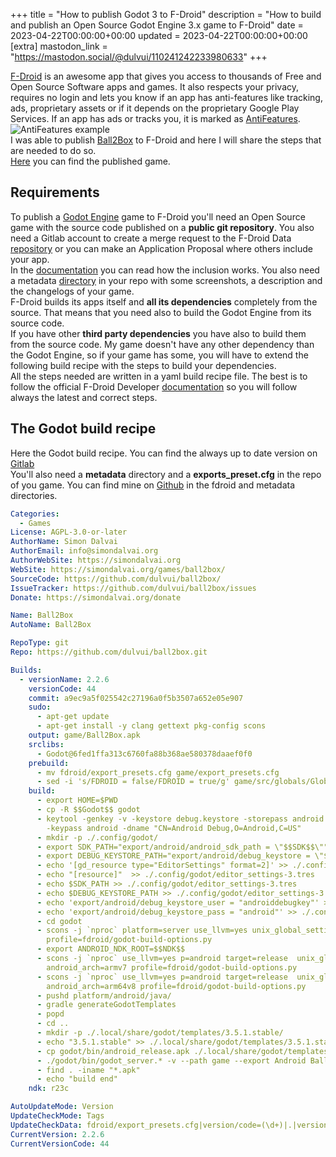 +++
title = "How to publish Godot 3 to F-Droid"
description = "How to build and publish an Open Source Godot Engine 3.x game to F-Droid"
date = 2023-04-22T00:00:00+00:00
updated = 2023-04-22T00:00:00+00:00
[extra]
mastodon_link = "https://mastodon.social/@dulvui/110241242233980633"
+++

[F-Droid](https://f-droid.org) is an awesome app that gives you access to thousands of Free and Open Source Software apps and games. 
It also respects your privacy, requires no login and lets you know if an app has anti-features like tracking, ads, proprietary assets or if it depends on the proprietary Google Play Services.
If an app has ads or tracks you, it is marked as [AntiFeatures](https://f-droid.org/docs/Anti-Features).  
<img class="blog-image" src="antifeatures.png" alt="AntiFeatures example">  
I was able to publish [Ball2Box](@/games/ball2box/index.md) to F-Droid and here I will share the steps that are needed to do so.  
[Here](https://f-droid.org/en/packages/com.simondalvai.ball2box/) you can find the published game.


## Requirements
To publish a [Godot Engine](https://godotengine.org) game to F-Droid you'll need an Open Source game with the source code published on a **public git repository**.
You also need a Gitlab account to create a merge request to the F-Droid Data [repository](https://gitlab.com/fdroid/fdroiddata) or you can make an Application Proposal where others include your app.  
In the [documentation](https://f-droid.org/docs/Inclusion_How-To/) you can read how the inclusion works.
You also need a metadata [directory](https://github.com/dulvui/ball2box/tree/main/metadata) in your repo with some screenshots, a description and the changelogs of your game.  
F-Droid builds its apps itself and **all its dependencies** completely from the source.
That means that you need also to build the Godot Engine from its source code.  
If you have other **third party dependencies** you have also to build them from the source code.
My game doesn't have any other dependency than the Godot Engine, so if your game has some, you will have to extend the following build recipe with the steps to build your dependencies.  
All the steps needed are written in a yaml build recipe file.
The best is to follow the official F-Droid Developer [documentation](https://f-droid.org/en/docs/) so you will follow always the latest and correct steps.

## The Godot build recipe
Here the Godot build recipe.
You can find the always up to date version on [Gitlab](https://gitlab.com/fdroid/fdroiddata/-/blob/master/metadata/com.simondalvai.ball2box.yml)  
You'll also need a **metadata** directory and a **exports_preset.cfg** in the repo of you game.
You can find mine on [Github](https://github.com/dulvui/ball2box) in the fdroid and metadata directories.

```yml
Categories:
  - Games
License: AGPL-3.0-or-later
AuthorName: Simon Dalvai
AuthorEmail: info@simondalvai.org
AuthorWebSite: https://simondalvai.org
WebSite: https://simondalvai.org/games/ball2box/
SourceCode: https://github.com/dulvui/ball2box/
IssueTracker: https://github.com/dulvui/ball2box/issues
Donate: https://simondalvai.org/donate

Name: Ball2Box
AutoName: Ball2Box

RepoType: git
Repo: https://github.com/dulvui/ball2box.git

Builds:
  - versionName: 2.2.6
    versionCode: 44
    commit: a9ec9a5f025542c27196a0f5b3507a652e05e907
    sudo:
      - apt-get update
      - apt-get install -y clang gettext pkg-config scons
    output: game/Ball2Box.apk
    srclibs:
      - Godot@6fed1ffa313c6760fa88b368ae580378daaef0f0
    prebuild:
      - mv fdroid/export_presets.cfg game/export_presets.cfg
      - sed -i 's/FDROID = false/FDROID = true/g' game/src/globals/Global.gd
    build:
      - export HOME=$PWD
      - cp -R $$Godot$$ godot
      - keytool -genkey -v -keystore debug.keystore -storepass android -alias androiddebugkey
        -keypass android -dname "CN=Android Debug,O=Android,C=US"
      - mkdir -p ./.config/godot/
      - export SDK_PATH="export/android/android_sdk_path = \"$$SDK$$\""
      - export DEBUG_KEYSTORE_PATH="export/android/debug_keystore = \"$PWD/debug.keystore\""
      - echo '[gd_resource type="EditorSettings" format=2]' >> ./.config/godot/editor_settings-3.tres
      - echo "[resource]"  >> ./.config/godot/editor_settings-3.tres
      - echo $SDK_PATH >> ./.config/godot/editor_settings-3.tres
      - echo $DEBUG_KEYSTORE_PATH >> ./.config/godot/editor_settings-3.tres
      - echo 'export/android/debug_keystore_user = "androiddebugkey"' >> ./.config/godot/editor_settings-3.tres
      - echo 'export/android/debug_keystore_pass = "android"' >> ./.config/godot/editor_settings-3.tres
      - cd godot
      - scons -j `nproc` platform=server use_llvm=yes unix_global_settings_path=".."
        profile=fdroid/godot-build-options.py
      - export ANDROID_NDK_ROOT=$$NDK$$
      - scons -j `nproc` use_llvm=yes p=android target=release  unix_global_settings_path=".."
        android_arch=armv7 profile=fdroid/godot-build-options.py
      - scons -j `nproc` use_llvm=yes p=android target=release  unix_global_settings_path=".."
        android_arch=arm64v8 profile=fdroid/godot-build-options.py
      - pushd platform/android/java/
      - gradle generateGodotTemplates
      - popd
      - cd ..
      - mkdir -p ./.local/share/godot/templates/3.5.1.stable/
      - echo "3.5.1.stable" >> ./.local/share/godot/templates/3.5.1.stable/version.txt
      - cp godot/bin/android_release.apk ./.local/share/godot/templates/3.5.1.stable/
      - ./godot/bin/godot_server.* -v --path game --export Android Ball2Box.apk
      - find . -iname "*.apk"
      - echo "build end"
    ndk: r23c

AutoUpdateMode: Version
UpdateCheckMode: Tags
UpdateCheckData: fdroid/export_presets.cfg|version/code=(\d+)|.|version/name="([\d.]+)"
CurrentVersion: 2.2.6
CurrentVersionCode: 44
```



